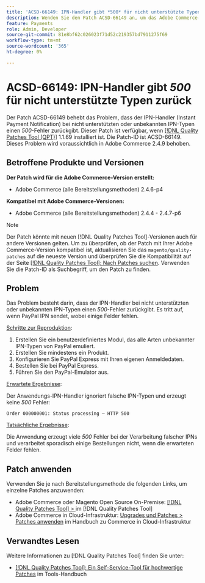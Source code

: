 ```yaml
---
title: 'ACSD-66149: IPN-Handler gibt *500* für nicht unterstützte Typen zurück'
description: Wenden Sie den Patch ACSD-66149 an, um das Adobe Commerce-Problem zu beheben, bei dem der IPN-Handler nicht unterstützte oder unbekannte IPN-Typen ignoriert, wodurch das Problem nicht protokolliert wird, der Prozess unterbrochen wird und außerdem ein 500-Fehler zurückgegeben wird.
feature: Payments
role: Admin, Developer
source-git-commit: 81e8bf62c026023f71d52c219357bd7911275f69
workflow-type: tm+mt
source-wordcount: '365'
ht-degree: 0%

---
```



# ACSD-66149: IPN-Handler gibt *500* für nicht unterstützte Typen zurück

Der Patch ACSD-66149 behebt das Problem, dass der IPN-Handler (Instant Payment Notification) bei nicht unterstützten oder unbekannten IPN-Typen einen *500*-Fehler zurückgibt. Dieser Patch ist verfügbar, wenn [[!DNL Quality Patches Tool (QPT)]](/help/tools/quality-patches-tool/quality-patches-tool-to-self-serve-quality-patches.md) 1.1.69 installiert ist. Die Patch-ID ist ACSD-66149. Dieses Problem wird voraussichtlich in Adobe Commerce 2.4.9 behoben.

## Betroffene Produkte und Versionen

**Der Patch wird für die Adobe Commerce-Version erstellt:**

* Adobe Commerce (alle Bereitstellungsmethoden) 2.4.6-p4

**Kompatibel mit Adobe Commerce-Versionen:**

* Adobe Commerce (alle Bereitstellungsmethoden) 2.4.4 - 2.4.7-p6

>[!NOTE]
>
>Der Patch könnte mit neuen [!DNL Quality Patches Tool]-Versionen auch für andere Versionen gelten. Um zu überprüfen, ob der Patch mit Ihrer Adobe Commerce-Version kompatibel ist, aktualisieren Sie das `magento/quality-patches` auf die neueste Version und überprüfen Sie die Kompatibilität auf der Seite [[!DNL Quality Patches Tool]: Nach Patches suchen](https://experienceleague.adobe.com/tools/commerce-quality-patches/index.html?lang=de). Verwenden Sie die Patch-ID als Suchbegriff, um den Patch zu finden.

## Problem

Das Problem besteht darin, dass der IPN-Handler bei nicht unterstützten oder unbekannten IPN-Typen einen *500*-Fehler zurückgibt. Es tritt auf, wenn PayPal IPN sendet, wobei einige Felder fehlen.

<u>Schritte zur Reproduktion</u>:

1. Erstellen Sie ein benutzerdefiniertes Modul, das alle Arten unbekannter IPN-Typen von PayPal emuliert.
1. Erstellen Sie mindestens ein Produkt.
1. Konfigurieren Sie PayPal Express mit Ihren eigenen Anmeldedaten.
1. Bestellen Sie bei PayPal Express.
1. Führen Sie den PayPal-Emulator aus.

<u>Erwartete Ergebnisse</u>:

Der Anwendungs-IPN-Handler ignoriert falsche IPN-Typen und erzeugt keine *500* Fehler:

```Order 000000001: Status processing — HTTP 500```

<u>Tatsächliche Ergebnisse</u>:

Die Anwendung erzeugt viele *500* Fehler bei der Verarbeitung falscher IPNs und verarbeitet sporadisch einige Bestellungen nicht, wenn die erwarteten Felder fehlen.

## Patch anwenden

Verwenden Sie je nach Bereitstellungsmethode die folgenden Links, um einzelne Patches anzuwenden:

* Adobe Commerce oder Magento Open Source On-Premise: [[!DNL Quality Patches Tool] > ](/help/tools/quality-patches-tool/usage.md) im [!DNL Quality Patches Tool]
* Adobe Commerce in Cloud-Infrastruktur: [Upgrades und Patches > Patches anwenden](https://experienceleague.adobe.com/docs/commerce-cloud-service/user-guide/develop/upgrade/apply-patches.html?lang=de) im Handbuch zu Commerce in Cloud-Infrastruktur

## Verwandtes Lesen

Weitere Informationen zu [!DNL Quality Patches Tool] finden Sie unter:

* [[!DNL Quality Patches Tool]: Ein Self-Service-Tool für hochwertige Patches](/help/tools/quality-patches-tool/quality-patches-tool-to-self-serve-quality-patches.md) im Tools-Handbuch
